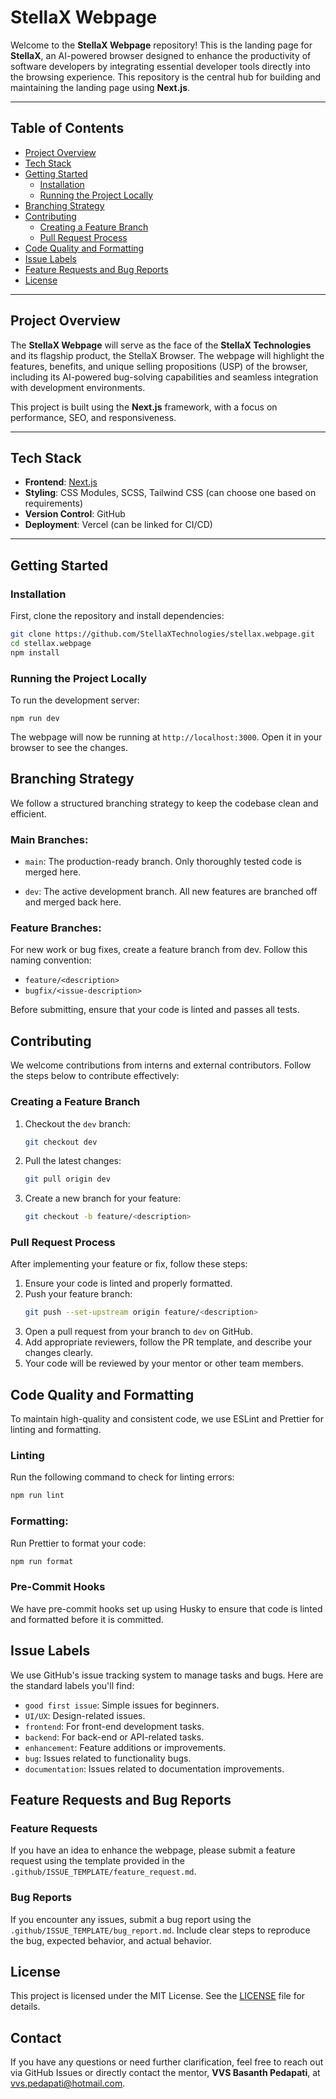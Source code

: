 # StellaX Webpage

Welcome to the **StellaX Webpage** repository! This is the landing page for **StellaX**, an AI-powered browser designed to enhance the productivity of software developers by integrating essential developer tools directly into the browsing experience. This repository is the central hub for building and maintaining the landing page using **Next.js**.

---

## Table of Contents

- [Project Overview](#project-overview)
- [Tech Stack](#tech-stack)
- [Getting Started](#getting-started)
  - [Installation](#installation)
  - [Running the Project Locally](#running-the-project-locally)
- [Branching Strategy](#branching-strategy)
- [Contributing](#contributing)
  - [Creating a Feature Branch](#creating-a-feature-branch)
  - [Pull Request Process](#pull-request-process)
- [Code Quality and Formatting](#code-quality-and-formatting)
- [Issue Labels](#issue-labels)
- [Feature Requests and Bug Reports](#feature-requests-and-bug-reports)
- [License](#license)

---

## Project Overview

The **StellaX Webpage** will serve as the face of the **StellaX Technologies** and its flagship product, the StellaX Browser. The webpage will highlight the features, benefits, and unique selling propositions (USP) of the browser, including its AI-powered bug-solving capabilities and seamless integration with development environments.

This project is built using the **Next.js** framework, with a focus on performance, SEO, and responsiveness.

---

## Tech Stack

- **Frontend**: [Next.js](https://nextjs.org/)
- **Styling**: CSS Modules, SCSS, Tailwind CSS (can choose one based on requirements)
- **Version Control**: GitHub
- **Deployment**: Vercel (can be linked for CI/CD)

---

## Getting Started

### Installation

First, clone the repository and install dependencies:

```bash
git clone https://github.com/StellaXTechnologies/stellax.webpage.git
cd stellax.webpage
npm install
```

### Running the Project Locally

To run the development server:

    npm run dev
    
The webpage will now be running at `http://localhost:3000`. Open it in your browser to see the changes.


## Branching Strategy
We follow a structured branching strategy to keep the codebase clean and efficient.
### Main Branches:
- `main`: The production-ready branch. Only thoroughly tested code is merged here.

- `dev`: The active development branch. All new features are branched off and merged back here.

### Feature Branches:
For new work or bug fixes, create a feature branch from dev. Follow this naming convention:

- `feature/<description>`
- `bugfix/<issue-description>`

Before submitting, ensure that your code is linted and passes all tests.


## Contributing

We welcome contributions from interns and external contributors. Follow the steps below to contribute effectively:

### Creating a Feature Branch

1. Checkout the `dev` branch:
    ``` bash
    git checkout dev
    ```
2. Pull the latest changes:
    ```bash
    git pull origin dev
    ```
3. Create a new branch for your feature:
    ```bash
    git checkout -b feature/<description>
    ```

### Pull Request Process
After implementing your feature or fix, follow these steps:
1. Ensure your code is linted and properly formatted.
2. Push your feature branch:
    ```bash
    git push --set-upstream origin feature/<description>

    ```
3. Open a pull request from your branch to `dev` on GitHub.
4. Add appropriate reviewers, follow the PR template, and describe your changes clearly.
5. Your code will be reviewed by your mentor or other team members.


## Code Quality and Formatting
To maintain high-quality and consistent code, we use ESLint and Prettier for linting and formatting.

### Linting
Run the following command to check for linting errors:
```bash
npm run lint
```

### Formatting:
Run Prettier to format your code:
```bash
npm run format
```

### Pre-Commit Hooks
We have pre-commit hooks set up using Husky to ensure that code is linted and formatted before it is committed.

## Issue Labels
We use GitHub's issue tracking system to manage tasks and bugs. Here are the standard labels you'll find:
- `good first issue`: Simple issues for beginners.
- `UI/UX`: Design-related issues.
- `frontend`: For front-end development tasks.
- `backend`: For back-end or API-related tasks.
- `enhancement`: Feature additions or improvements.
- `bug`: Issues related to functionality bugs.
- `documentation`: Issues related to documentation improvements.

## Feature Requests and Bug Reports

### Feature Requests
If you have an idea to enhance the webpage, please submit a feature request using the template provided in the `.github/ISSUE_TEMPLATE/feature_request.md`.

### Bug Reports
If you encounter any issues, submit a bug report using the `.github/ISSUE_TEMPLATE/bug_report.md`. Include clear steps to reproduce the bug, expected behavior, and actual behavior.

## License
This project is licensed under the MIT License. See the [LICENSE](https://fsf.org/) file for details.


## Contact
If you have any questions or need further clarification, feel free to reach out via GitHub Issues or directly contact the mentor, **VVS Basanth Pedapati**, at [vvs.pedapati@hotmail.com](vvs.pedapati@hotmail.com).